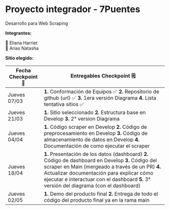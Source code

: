 # Proyecto integrador - 7Puentes
Desarrollo para Web Scraping 

**Integrantes:**  

🌸 Eliana Harriet  
🌸 Arias Natasha
  
**Sitio elegido:**

| Fecha Checkpoint 📅 | Entregables Checkpoint 🗒️ | 
| -- | -- |
| Jueves 07/03 | **1.** Conformación de Equipos ✅ **2.** Repositorio de github (url) ✅ **3.** 1era versión Diagrama **4.** Lista tentativa sitios ✅ |
| Jueves 21/03 | **1.** Sitio seleccionado **2.** Estructura base en Develop **3.** 2° version Diagrama |
| Jueves 04/04 | **1.** Código scraper en Develop **2.** Código de preprocesamiento en Develop **3.** Código de almacenamiento de datos en Develop **4.** Documentación de como ejecutar el scraper |
| Jueves 18/04 | **1.** Presentación de los datos (dashboard) **2.** Código de dashboard en Develop **3.** Código del scraper en Main (mergeado a través de un PR) **4.** Actualizar documentación para explicar cómo ejecutar e interactuar con el dashboard **5.** 3° versión del diagrama (con el dashboard) |
| Jueves 02/05 | **1.** Demo del producto final **2.** Entrega de todo el código del producto final ya en la rama main |
